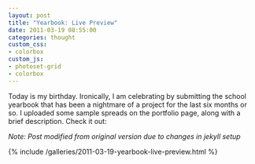 ```yaml
---
layout: post
title: "Yearbook: Live Preview"
date: 2011-03-19 08:55:00
categories: thought
custom_css:
- colorbox
custom_js:
- photoset-grid
- colorbox
---
```

Today is my birthday. Ironically, I am celebrating by submitting the school yearbook that has been a nightmare of a project for the last six months or so. I uploaded some sample spreads on the portfolio page, along with a brief description. Check it out:

*Note: Post modified from original version due to changes in jekyll
setup*

{% include /galleries/2011-03-19-yearbook-live-preview.html %}

